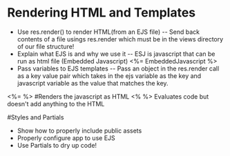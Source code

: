 # Rendering HTML and Templates

* Use res.render() to render HTML(from an EJS file) -- Send back contents of a file usings res.render which must be in the views directory of our file structure!
* Explain what EJS is and why we use it -- ESJ is javascript that can be run as html file (Embedded Javascript) <%= EmbeddedJavascript %>
* Pass variables to EJS templates -- Pass an object in the res.render call as a key value pair which takes in the ejs variable as the key and javascript variable as the value that matches the key.

<%= %> #Renders the javascript as HTML
<% %> Evaluates code but doesn't add anything to the HTML


#Styles and Partials
* Show how to properly include public assets
* Properly configure app to use EJS
* Use Partials to dry up code!